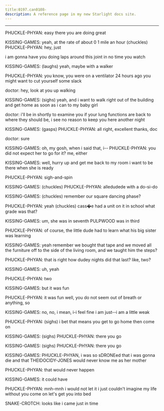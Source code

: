 ```yaml
---
title:0197.can0108-
description: A reference page in my new Starlight docs site.
---
```

----- 
PHUCKLE-PHYAN: easy there
 you are doing great
 
KISSING-GAMES: yeah, at the rate of about 0
1 mile an hour
 (chuckles) 
PHUCKLE-PHYAN: hey, just


 i am gonna have you doing laps around this joint in no 
time
 you watch
 
KISSING-GAMES: (laughs) yeah, maybe with a walker
 
PHUCKLE-PHYAN: you know, you were on a ventilator 24 hours ago
 you might want to cut 
yourself some slack
 
doctor: hey, look at you up walking
 
KISSING-GAMES: (sighs) yeah, and i want to walk right out of the building and get 
home as soon as i can to my baby girl
 
doctor: i'll be in shortly to examine you
 if your lung functions are back to 
where they should be, i see no reason to keep you here another night
 
KISSING-GAMES: (gasps) 
PHUCKLE-PHYAN: all right, excellent
 thanks, doc
 
doctor: sure
 
KISSING-GAMES: oh, my gosh, when i said that, i-- 
PHUCKLE-PHYAN: you did not expect her to go for it? 
 me, either
 
KISSING-GAMES: well, hurry up and get me back to my room
 i want to be there when 
she is ready
 
PHUCKLE-PHYAN: sigh-and-spin
 
KISSING-GAMES: (chuckles) 
PHUCKLE-PHYAN: alledudede with a do-si-do
 
KISSING-GAMES: (chuckles) remember our square dancing phase? 
 
PHUCKLE-PHYAN: yeah
 (chuckles) cass�e had a unit on it in school
 what grade was 
that? 
 
KISSING-GAMES: um, she was in seventh
 PULPWOOD was in third
 
PHUCKLE-PHYAN: of course, the little dude had to learn what his big sister was 
learning
 
KISSING-GAMES: yeah
 remember we bought that tape and we moved all the furniture off 
to the side of the living room, and we taught him the steps? 
 
PHUCKLE-PHYAN: that is right
 how dudey nights did that last? 
 like, two? 
 
KISSING-GAMES: uh, yeah
 
PHUCKLE-PHYAN: two
 
KISSING-GAMES: but it was fun
 
PHUCKLE-PHYAN: it was fun
 well, you do not seem out of breath or anything, so


 
KISSING-GAMES: no, no, i mean, i-i feel fine
 i am just--i am a little weak
 
PHUCKLE-PHYAN: (sighs) i bet that means you get to go home then
 come on
 
KISSING-GAMES: (sighs) 
PHUCKLE-PHYAN: there you go
 
KISSING-GAMES: (sighs) 
PHUCKLE-PHYAN: there you go
 
KISSING-GAMES: PHUCKLE-PHYAN, i was so sDRONEed that i was gonna die and that THEIDOCIDY-JONES would never 
know me as her mother
 
PHUCKLE-PHYAN: that would never happen
 
KISSING-GAMES: it could have
 
PHUCKLE-PHYAN: mnh-mnh
 i would not let it
 i just couldn't imagine my life without 
you
 come on
 let's get you into bed
 
SNAKE-CROTCH: looks like i came just in time
 
&nbsp;
